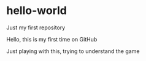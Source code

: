 # hello-world
Just my first repository

Hello, this is my first time on GitHub

Just playing with this, trying to understand the game
